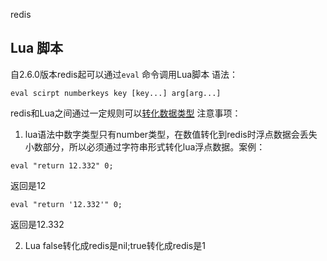 redis

## Lua 脚本
自2.6.0版本redis起可以通过`eval` 命令调用Lua脚本
语法：
```
eval scirpt numberkeys key [key...] arg[arg...]
```

redis和Lua之间通过一定规则可以[转化数据类型](http://www.redis.cn/commands/eval.html])
注意事项：
1. lua语法中数字类型只有number类型，在数值转化到redis时浮点数据会丢失小数部分，所以必须通过字符串形式转化lua浮点数据。案例：
```
eval "return 12.332" 0;
```

返回是12
```
eval "return '12.332'" 0;
```

返回是12.332

2. Lua false转化成redis是nil;true转化成redis是1